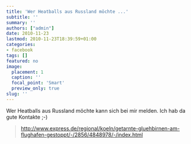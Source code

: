 ```yaml
---
title: 'Wer Heatballs aus Russland möchte ...'
subtitle: ''
summary: ''
authors: ["admin"]
date: 2010-11-23
lastmod: 2010-11-23T18:39:59+01:00
categories:
- facebook
tags: []
featured: no
image:
  placement: 1
  caption: ''
  focal_point: 'Smart'
  preview_only: true
slug: ''
---
```

Wer Heatballs aus Russland möchte kann sich bei mir melden. Ich hab da gute Kontakte ;-)
> http://www.express.de/regional/koeln/getarnte-gluehbirnen-am-flughafen-gestoppt/-/2856/4848978/-/index.html

